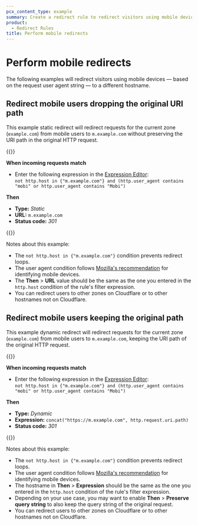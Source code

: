 ```yaml
---
pcx_content_type: example
summary: Create a redirect rule to redirect visitors using mobile devices to a different hostname.
product:
  - Redirect Rules
title: Perform mobile redirects
---
```


# Perform mobile redirects

The following examples will redirect visitors using mobile devices — based on the request user agent string — to a different hostname.

## Redirect mobile users dropping the original URI path

This example static redirect will redirect requests for the current zone (`example.com`) from mobile users to `m.example.com` without preserving the URI path in the original HTTP request.

{{<example>}}

**When incoming requests match**

* Enter the following expression in the [Expression Editor](/ruleset-engine/rules-language/expressions/edit-expressions/#expression-editor):<br>
`not http.host in {"m.example.com"} and (http.user_agent contains "mobi" or http.user_agent contains "Mobi")`

**Then**

* **Type:** _Static_
* **URL:** `m.example.com`
* **Status code:** _301_

{{</example>}}

Notes about this example:
* The `not http.host in {"m.example.com"}` condition prevents redirect loops.
* The user agent condition follows [Mozilla's recommendation](https://developer.mozilla.org/en-US/docs/Web/HTTP/Headers/User-Agent/Firefox#device-specific_user_agent_strings) for identifying mobile devices.
* The **Then** > **URL** value should be the same as the one you entered in the `http.host` condition of the rule's filter expression.
* You can redirect users to other zones on Cloudflare or to other hostnames not on Cloudflare.

## Redirect mobile users keeping the original path

This example dynamic redirect will redirect requests for the current zone (`example.com`) from mobile users to `m.example.com`, keeping the URI path of the original HTTP request.

{{<example>}}

**When incoming requests match**

* Enter the following expression in the [Expression Editor](/ruleset-engine/rules-language/expressions/edit-expressions/#expression-editor):<br>
`not http.host in {"m.example.com"} and (http.user_agent contains "mobi" or http.user_agent contains "Mobi")`

**Then**

* **Type:** _Dynamic_
* **Expression:** `concat("https://m.example.com", http.request.uri.path)`
* **Status code:** _301_

{{</example>}}

Notes about this example:
* The `not http.host in {"m.example.com"}` condition prevents redirect loops.
* The user agent condition follows [Mozilla's recommendation](https://developer.mozilla.org/en-US/docs/Web/HTTP/Headers/User-Agent/Firefox#device-specific_user_agent_strings) for identifying mobile devices.
* The hostname in **Then** > **Expression** should be the same as the one you entered in the `http.host` condition of the rule's filter expression.
* Depending on your use case, you may want to enable **Then** > **Preserve query string** to also keep the query string of the original request.
* You can redirect users to other zones on Cloudflare or to other hostnames not on Cloudflare.
